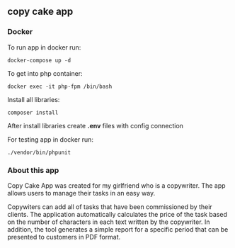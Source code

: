 ## copy cake app

### Docker

To run app in docker run:

    docker-compose up -d

To get into php container:

    docker exec -it php-fpm /bin/bash

Install all libraries:

    composer install

After install libraries create <b>.env</b> files with config connection     

For testing app in docker run:

    ./vendor/bin/phpunit

### About this app

Copy Cake App was created for my girlfriend who is a copywriter. The app allows users to manage their tasks in an easy way.

Copywiters can add all of tasks that have been commissioned by their clients. 
The application automatically calculates the price of the task based on the number of characters in each text written by the copywriter. 
In addition, the tool generates a simple report for a specific period that can be presented to customers in PDF format.